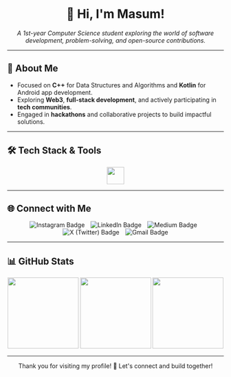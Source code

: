 <h1 align="center">👋 Hi, I'm Masum!</h1>
<p align="center">
  <i>A 1st-year Computer Science student exploring the world of software development, problem-solving, and open-source contributions.</i>
</p>

---

## 🌟 About Me

-  Focused on **C++** for Data Structures and Algorithms and **Kotlin** for Android app development.
-  Exploring **Web3**, **full-stack development**, and actively participating in **tech communities**.
-  Engaged in **hackathons** and collaborative projects to build impactful solutions.

---

## 🛠 Tech Stack & Tools

<p align="center">
  <img src="https://skillicons.dev/icons?i=html,css,js,ts,firebase,c,cpp,kotlin,java,idea,git,vim" height="40" />
</p>

---

## 🌐 Connect with Me

<p align="center">
  <a href="https://instagram.com/insane.odyssey" target="_blank" style="text-decoration: none; margin: 0;">
    <img src="https://img.shields.io/badge/Instagram-%23E4405F.svg?style=for-the-badge&logo=Instagram&logoColor=white" alt="Instagram Badge" style="margin-right: 10px;"/>
  </a>
  <a href="https://linkedin.com/in/masumali26" target="_blank" style="text-decoration: none; margin: 0;">
    <img src="https://img.shields.io/badge/LinkedIn-%230077B5.svg?style=for-the-badge&logo=linkedin&logoColor=white" alt="LinkedIn Badge" style="margin-right: 10px;"/>
  </a>
  <a href="https://medium.com/@insane_odyssey" target="_blank" style="text-decoration: none; margin: 0;">
    <img src="https://img.shields.io/badge/Medium-000000?style=for-the-badge&logo=medium&logoColor=white" alt="Medium Badge" style="margin-right: 10px;"/>
  </a>
  <a href="https://x.com/insane_odyssey_" target="_blank" style="text-decoration: none; margin: 0;">
    <img src="https://img.shields.io/badge/X-000000?style=for-the-badge&logo=x&logoColor=white" alt="X (Twitter) Badge" style="margin-right: 10px;"/>
  </a>
  <a href="mailto:masumali262006@gmail.com" target="_blank" style="text-decoration: none; margin: 0;">
    <img src="https://img.shields.io/badge/Gmail-D14836?style=for-the-badge&logo=gmail&logoColor=white" alt="Gmail Badge" />
  </a>
</p>


---

## 📊 GitHub Stats

<div align="center">
  <img src="https://github-readme-stats.vercel.app/api?username=insaneodyssey26&show_icons=true&theme=github_dark&hide_border=false&count_private=true&include_all_commits=true" height="165" />
  <img src="https://nirzak-streak-stats.vercel.app/?user=insaneodyssey26&theme=github_dark&hide_border=false" height="165"/>
  <img src="https://github-readme-stats.vercel.app/api/top-langs/?username=insaneodyssey26&layout=compact&theme=github_dark&hide_border=false&langs_count=6" height="165"/>
</div>

---

<p align="center">
Thank you for visiting my profile! 👊 Let's connect and build together!
</p>
